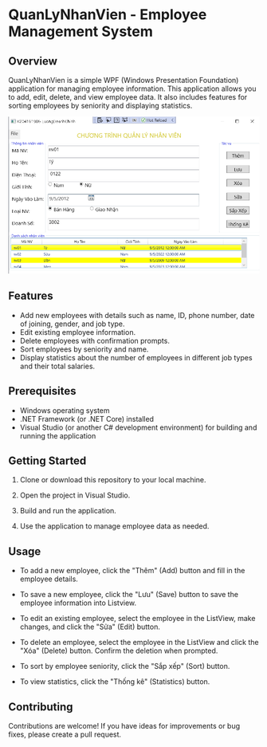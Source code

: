 # QuanLyNhanVien - Employee Management System

## Overview

QuanLyNhanVien is a simple WPF (Windows Presentation Foundation) application for managing employee information. This application allows you to add, edit, delete, and view employee data. It also includes features for sorting employees by seniority and displaying statistics.

![Screenshot](QuanLyNhanVienApp.png)

## Features

- Add new employees with details such as name, ID, phone number, date of joining, gender, and job type.
- Edit existing employee information.
- Delete employees with confirmation prompts.
- Sort employees by seniority and name.
- Display statistics about the number of employees in different job types and their total salaries.

## Prerequisites

- Windows operating system
- .NET Framework (or .NET Core) installed
- Visual Studio (or another C# development environment) for building and running the application

## Getting Started

1. Clone or download this repository to your local machine.

2. Open the project in Visual Studio.

3. Build and run the application.

4. Use the application to manage employee data as needed.

## Usage

- To add a new employee, click the "Thêm" (Add) button and fill in the employee details.

- To save a new employee, click the "Lưu" (Save) button to save the employee information into Listview.

- To edit an existing employee, select the employee in the ListView, make changes, and click the "Sửa" (Edit) button.

- To delete an employee, select the employee in the ListView and click the "Xóa" (Delete) button. Confirm the deletion when prompted.

- To sort by employee seniority, click the "Sắp xếp" (Sort) button.

- To view statistics, click the "Thống kê" (Statistics) button.

## Contributing

Contributions are welcome! If you have ideas for improvements or bug fixes, please create a pull request.

